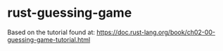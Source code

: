 # rust-guessing-game
Based on the tutorial found at: https://doc.rust-lang.org/book/ch02-00-guessing-game-tutorial.html
